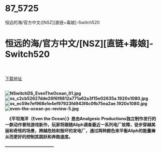 # 87_5725
恒远的海/官方中文/[NSZ][直链+毒娘]-Switch520
# 恒远的海/官方中文/[NSZ][直链+毒娘]-Switch520
 <br/></br>
[下载地址](https://www.switch520.cc/article/5725 "下载地址")
<br/></br>

<p><span><strong><img src="https://p.pstatp.com/origin/1373700026a2098caba9a" alt="NSwitchDS_EvenTheOcean_01.jpg" title="NSwitchDS_EvenTheOcean_01.jpg"><img src="https://p.pstatp.com/origin/ff760002a9e0faf71ec8" alt="ss_c2cb52627dde26f6f8812a771a62a3f15e02635a.1920x1080.jpg" title="ss_c2cb52627dde26f6f8812a771a62a3f15e02635a.1920x1080.jpg"><img src="https://p.pstatp.com/origin/137a30001aa2d968983fa" alt="ss_ec59e7ef968e1e4ef97923fd943f4c0fb75ea2ae.1920x1080.jpg" title="ss_ec59e7ef968e1e4ef97923fd943f4c0fb75ea2ae.1920x1080.jpg"><img src="https://p.pstatp.com/origin/137850001c32899b018b1" alt="even-the-ocean-pc-review-5.jpg" title="even-the-ocean-pc-review-5.jpg"></strong></span></p>
<p><span><strong>　《平坦海洋（Even the Ocean）》是由Analgesic Productions独立制作发行的一款动作冒险游戏新作，玩家将跟随Aliph调查最近一系列电厂故障，徒步穿越美丽和奇怪的场景，跨越危险和毁坏的发电厂，通过两种颜色来平衡Aliph的能量棒从而更好的控制其跳跃和奔跑速度。</strong></span></p>
<p><span><strong>———————————–</strong></span></p>
<p></p>
